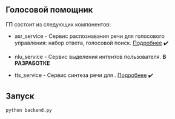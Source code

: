 ## Голосовой помощник

ГП состоит из следующих компонентов:
- asr_service - Сервис распознавания речи для голосового управления: набор ответа, голосовой поиск. [Подробнее](https://github.com/maya-ami/neii_hackathon2020/tree/master/voice_assistant/asr_service) :heavy_check_mark:

- nlu_service - Сервис выделения интентов пользователя. **В РАЗРАБОТКЕ**

- tts_service - Сервис синтеза речи для . [Подробнее](https://github.com/maya-ami/neii_hackathon2020/tree/master/voice_assistant/tts_service) :heavy_check_mark:


## Запуск
 ```python backend.py```
